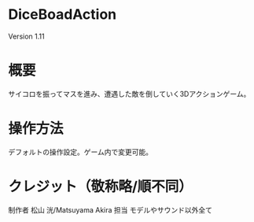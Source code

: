 # DiceBoadAction
Version 1.11

# 概要
サイコロを振ってマスを進み、遭遇した敵を倒していく3Dアクションゲーム。


# 操作方法
デフォルトの操作設定。ゲーム内で変更可能。


# クレジット（敬称略/順不同）
制作者
松山 洸/Matsuyama Akira
担当
モデルやサウンド以外全て
